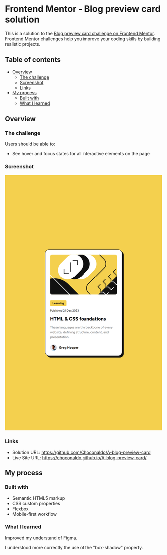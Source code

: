 # Frontend Mentor - Blog preview card solution

This is a solution to the [Blog preview card challenge on Frontend Mentor](https://www.frontendmentor.io/challenges/blog-preview-card-ckPaj01IcS). Frontend Mentor challenges help you improve your coding skills by building realistic projects.

## Table of contents

-   [Overview](#overview)
    -   [The challenge](#the-challenge)
    -   [Screenshot](#screenshot)
    -   [Links](#links)
-   [My process](#my-process)
    -   [Built with](#built-with)
    -   [What I learned](#what-i-learned)

## Overview

### The challenge

Users should be able to:

-   See hover and focus states for all interactive elements on the page

### Screenshot

![](./screenshot.png)

### Links

-   Solution URL: https://github.com/Choconaldo/A-blog-preview-card
-   Live Site URL: https://choconaldo.github.io/A-blog-preview-card/

## My process

### Built with

-   Semantic HTML5 markup
-   CSS custom properties
-   Flexbox
-   Mobile-first workflow

### What I learned

Improved my understand of Figma.

I understood more correctly the use of the "box-shadow" property.
